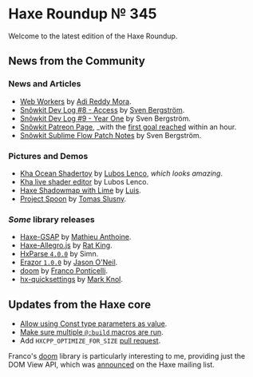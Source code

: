 [_template]: ../templates/roundup.html
[date]: / "2015-11-20 13:48:00"
[modified]: / "2015-11-20 13:48:00"
[published]: / "2015-11-20 13:48:00"
[“”]: a ""
# Haxe Roundup № 345

Welcome to the latest edition of the Haxe Roundup.

## News from the Community

### News and Articles

- [Web Workers][l2] by [Adi Reddy Mora][tw2].
- [Snõwkit Dev Log #8 - Access][l6] by [Sven Bergström][tw5].
- [Snõwkit Dev Log #9 - Year One][l7] by Sven Bergström.
- [Snõwkit Patreon Page][l8], _with the [first goal reached][l9] within an hour.
- [Snõwkit Sublime Flow Patch Notes][l10] by Sven Bergström.

### Pictures and Demos

- [Kha Ocean Shadertoy][l3] by [Lubos Lenco][tw3], _which looks amazing_.
- [Kha live shader editor][l4] by Lubos Lenco.
- [Haxe Shadowmap with Lime][l13] by [Luis][tw7].
- [Project Spoon][l14] by [Tomas Slusny][tw8].

### _Some_ library releases

- [Haxe-GSAP][l1] by [Mathieu Anthoine][tw1].
- [Haxe-Allegro.js][l5] by [Rat King][tw4].
- [HxParse `4.0.0`][l11] by Simn.
- [Erazor `1.0.0`][l12] by [Jason O'Neil][tw6].
- [doom][l15] by [Franco Ponticelli][tw9].
- [hx-quicksettings][l17] by [Mark Knol][tw10].

## Updates from the Haxe core

- [Allow using Const type parameters as value][l18].
- [Make sure multiple `@:build` macros are run][l19].
- Add `HXCPP_OPTIMIZE_FOR_SIZE` [pull request][l20].

Franco's [doom][l15] library is particularly interesting to me, providing just
the DOM View API, which was [announced][l16] on the Haxe mailing list.

[tw10]: https://twitter.com/mknol "@mknol"
[tw9]: https://twitter.com/fponticelli "@fponticelli"
[tw8]: https://twitter.com/_deathbeam "@_deathbeam"
[tw7]: https://twitter.com/djokersoft "@djokersoft"
[tw6]: https://twitter.com/jasonaoneil "@jasonaoneil"
[tw5]: https://twitter.com/___discovery "@___discovery"
[tw4]: https://twitter.com/RatKingsLair "@RatKingsLair"
[tw3]: https://twitter.com/luboslenco "@luboslenco"
[tw2]: https://twitter.com/adireddy "@adireddy"
[tw1]: https://twitter.com/mathieuanthoine "@mathieuanthoine"
	
[l20]: https://github.com/HaxeFoundation/hxcpp/pull/334 "Add HXCPP_OPTIMIZE_FOR_SIZE Pull Request"
[l19]: https://github.com/HaxeFoundation/haxe/commit/fe1ce12fbb4724fc8d38d46e3ede8bcf5c5e637b "Make sure multiple @:build macros are run"
[l18]: https://github.com/HaxeFoundation/haxe/commit/d764c9468f2d5465482125130aa145ee9d48b9a3 "Allow using Const type parameters as value"
[l17]: https://github.com/markknol/hx-quicksettings "hx-quicksettings on GitHub"
[l16]: https://groups.google.com/forum/#!msg/haxelang/t1zU9UwkZOY/m6aFAxeiCAAJ "Doom library annoucement"
[l15]: https://github.com/fponticelli/doom "DOOM on GitHub"
[l14]: https://twitter.com/_deathbeam/status/668215546442293248 "Project Spoon"
[l13]: https://twitter.com/djokersoft/status/667338487813771265 "Haxe Lime Shadowmap"
[l12]: http://lib.haxe.org/p/erazor "Erazor on HaxeLib"
[l11]: http://lib.haxe.org/p/hxparse "HxParse on HaxeLib"
[l10]: http://snowkit.org/2015/11/21/sublime_flow-patch-notes/ "Snowkit Sublime Flow Patch Notes"
[l9]: https://twitter.com/snowkitorg/status/667453656074186752 "Snowkit Patreon first goal reached"
[l8]: https://www.patreon.com/snowkit?ty=h "Snowkit Patreon Page"
[l7]: http://snowkit.org/2015/11/19/snowkit-dev-log-9-year-one/ "Snowkit Dev Log #9 Year One"
[l6]: http://snowkit.org/2015/11/18/snowkit-dev-log-8-access/ "Snowkit Dev Log #8 Access"
[l5]: https://github.com/ratkingsminion/haxe-allegro.js "Haxe-Allegro.js on GitHub"
[l4]: http://luboslenco.com/demo/shadereditor/ "Live shader editor"
[l3]: http://luboslenco.com/demo/ocean/ "Kha Ocean Shadertoy"
[l2]: https://adireddy.github.io/haxe/web/workers/multi-threading/javascript/web-workers/ "Web Workers"
[l1]: https://github.com/mathieuanthoine/haxe-gsap "Haxe-GSAP on GitHub"